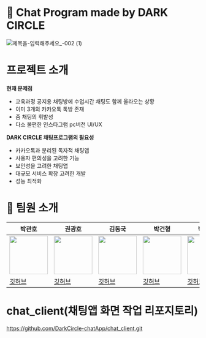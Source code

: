 #  :speech_balloon: Chat Program made by DARK CIRCLE
<!--![제목을-입력해주세요_-001](https://github.com/user-attachments/assets/088cec18-9a27-4358-a075-70851aba208a)-->

![제목을-입력해주세요_-002 (1)](https://github.com/user-attachments/assets/41019166-8a3f-4097-960f-26393208ed2c)

# 프로젝트 소개
**현재 문제점**
- 교육과정 공지용 채팅방에 수업시간 채팅도 함께 올라오는 상황
- 이미 3개의 카카오톡 톡방 존재
- 줌 채팅의 휘발성
- 다소 불편한 인스타그램 pc버전 UI/UX

**DARK CIRCLE 채팅프로그램의 필요성**
- 카카오톡과 분리된 독자적 채팅앱
- 사용자 편의성을 고려한 기능
- 보안성을 고려한 채팅앱
- 대규모 서비스 확장 고려한 개발
- 성능 최적화

# 👥 팀원 소개
| 박관호 | 권광호 | 김동국 | 박건형 | 박현민 |
|--------|--------|--------|--------|--------|
| <img src="https://github.com/user-attachments/assets/47cba1ea-59a7-4b18-a196-0e3ad2a75e44" width="100"/> | <img src="https://github.com/user-attachments/assets/23e22012-ae25-477c-8db2-0442cf3f67cc" width="100"/> | <img src="https://github.com/user-attachments/assets/67315a0e-d258-4b18-9ec0-ddc84fac7f37" width="100"/> | <img src="https://github.com/user-attachments/assets/aeaf6b2a-4b0c-493b-bd18-ae470ec7875e" width="100"/> | <img src="https://github.com/user-attachments/assets/3534a4f8-a71d-464e-a9cb-9b8a2ebc3532" width="100"/> |
| [깃허브](https://github.com/talCSHN) | [깃허브](https://github.com/GhwangHo-Kwon) | [깃허브](https://github.com/CLIVEJACK) | [깃허브](https://github.com/pgh157) | [깃허브](https://github.com/phm0423) |









# chat_client(채팅앱 화면 작업 리포지토리)
https://github.com/DarkCircle-chatApp/chat_client.git
